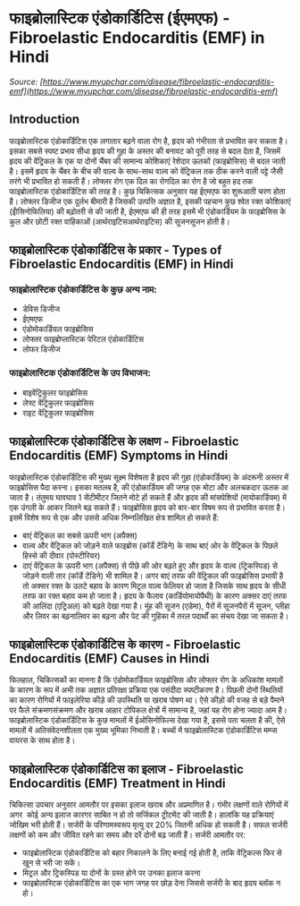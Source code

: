 # फाइब्रोलास्टिक एंडोकार्डिटिस (ईएमएफ) - Fibroelastic Endocarditis (EMF) in Hindi
_Source: [https://www.myupchar.com/disease/fibroelastic-endocarditis-emf](https://www.myupchar.com/disease/fibroelastic-endocarditis-emf)_

## Introduction
फाइब्रोलास्टिक एंडोकार्डिटिस एक लगातार बढ़ने वाला रोग है, हृदय को गंभीरता से प्रभावित कर सकता है। इसका सबसे स्पष्ट प्रभाव सीधा हृदय की गुहा के अस्तर की बनावट को पूरी तरह से बदल देता है, जिसमें हृदय की वेंट्रिकल के एक या दोनों चैंबर की सामान्य कोशिकाएं रेशेदार ऊतकों (फाइब्रोसिस) से बदल जाती है। इसमें हृदय के चैंबर के बीच की वाल्व के साथ-साथ वाल्व को वेंट्रिकल तक ठीक करने वाली पट्टे जैसी तरंगे भी प्रभावित हो सकती हैं।
लोफ्लर रोग एक दिल का रोगदिल का रोग है जो बहुत हद तक फाइब्रोलास्टिक एंडोकार्डिटिस की तरह है। कुछ चिकित्सक अनुसार यह ईएमएफ का शुरूआती चरण होता है। लोफ्लर डिजीज एक दुर्लभ बीमारी है जिसकी उत्पत्ति अज्ञात है, इसकी पहचान कुछ श्वेत रक्त कोशिकाएं (ईोसिनोफिलिया) की बढ़ोतरी से की जाती है, ईएमएफ की ही तरह इसमें भी एंडोकार्डियम के फाइब्रोसिस के कुल और छोटी रक्त वाहिकाओं (आर्थराइटिसआर्थराइटिस) की सूजनसूजन होती है।

## फाइब्रोलास्टिक एंडोकार्डिटिस के प्रकार - Types of Fibroelastic Endocarditis (EMF) in Hindi
### फाइब्रोलास्टिक एंडोकार्डिटिस के कुछ अन्य नाम:
- डेविस डिजीज
- ईएमएफ
- एंडोमोकार्डियल फाइब्रोसिस
- लोफ्लर फाइब्रोप्लास्टिक पेरिटल एंडोकार्डिटिस
- लोफर डिजीज
### फाइब्रोलास्टिक एंडोकार्डिटिस के उप विभाजन:
- बाइवेंट्रिकुलर फाइब्रोसिस
- लेफ्ट वेंट्रिकुलर फाइब्रोसिस
- राइट वेंट्रिकुलर फाइब्रोसिस

## फाइब्रोलास्टिक एंडोकार्डिटिस के लक्षण - Fibroelastic Endocarditis (EMF) Symptoms in Hindi
फाइब्रोलास्टिक एंडोकार्डिटिस की मुख्य सूक्ष्म विशेषता है हृदय की गुहा (एंडोकार्डियम) के अंदरूनी अस्तर में फाइब्रोसिस पैदा करना। इसका मतलब है, की एंडोकार्डियम की जगह एक मोटा और अलचकदार ऊतक आ जाता है। तंतुमय घावघाव 1 सेंटीमीटर जितने मोटे हों सकते हैं और हृदय की मांसपेशियों (मायोकार्डियम) में एक उंगली के आकर जितने बढ़ सकते हैं।
फाइब्रोसिस हृदय को बार-बार विषम रूप से प्रभावित करता है। इसमें विशेष रूप से एक और उससे अधिक निम्नलिखित क्षेत्र शामिल हो सकते हैं:
- बाएं वेंट्रिकल का सबसे ऊपरी भाग (अपैक्स)
- वाल्व और वेंट्रिकल को जोड़ने वाले फाइब्रोस (कॉर्डे टेंडिने) के साथ बाएं ओर के वेंट्रिकल के पिछले हिस्से की दीवार (पोस्टीरियर)
- दाएं वेंट्रिकल के ऊपरी भाग (अपैक्स) से पीछे की ओर बढ़ते हुए और हृदय के वाल्व (ट्रिकस्पिड) से जोड़ने वाली तार (कॉर्डे टेंडिने) भी शामिल है।
अगर बाएं तरफ की वेंट्रिकल की फाइब्रोसिस प्रभावी है तो अक्सर रक्त के उलटे बहाव के कारण मिट्रल वाल्व फेलियर हो जाता है जिसके साथ हृदय के सीधी तरफ का रक्त बहाव कम हो जाता है। हृदय के फैलाव (कार्डियोमायोपैथी) के कारण अक्सर दाएं तरफ की आलिंदा (एट्रिअल) को बढ़ते देखा गया है। मुंह की सूजन (एडेमा), पैरों में सूजनपैरों में सूजन, प्लीहा और लिवर का बढ़नालिवर का बढ़ना और पेट की गुहिका में तरल पदार्थों का संचय देखा जा सकता है।

## फाइब्रोलास्टिक एंडोकार्डिटिस के कारण - Fibroelastic Endocarditis (EMF) Causes in Hindi
फिलहाल, चिकित्सकों का मानना है कि एंडोमोकार्डियल फाइब्रोसिस और लोफ्लर रोग के अधिकांश मामलों के कारण के रूप में अभी तक अज्ञात प्रतिरक्षा प्रक्रिया एक पसंदीदा स्पष्टीकरण है। पिछली दोनों स्थितियों का कारण रोगियों में फाइलेरिया कीड़े की उपस्थिति या खराब पोषण था। ऐसे कीड़ो की वजह से बड़े पैमाने पर फैले संक्रमणसंक्रमण और खराब आहार टोपिकल क्षेत्रों में सामान्य है, जहां यह रोग होना ज्यादा आम है। फाइब्रोलास्टिक एंडोकार्डिटिस के कुछ मामलों में ईओसिनोफिल्स देखा गया है, इससे पता चलता है की, ऐसे मामलों में अतिसंवेदनशीलता एक मुख्य भूमिका निभाती है। बच्चों में फाइब्रोलास्टिक एंडोकार्डिटिस मम्प्स वायरस के साथ होता है।

## फाइब्रोलास्टिक एंडोकार्डिटिस का इलाज - Fibroelastic Endocarditis (EMF) Treatment in Hindi
चिकित्सा उपचार अनुसार आमतौर पर इसका इलाज खराब और अप्रमाणित है। गंभीर लक्षणों वाले रोगियों में अगर  कोई अन्य इलाज कारगर साबित न हो तो सर्जिकल ट्रीटमेंट की जाती है। हालांकि यह प्रक्रियाएं जोखिम भरी होती हैं। सर्जरी के परिणामस्वरूप मृत्यु दर 20% जितनी अधिक हो सकती है। सफल सर्जरी लक्षणों को कम और जीवित रहने का समय और दरें दोनों बढ़ जाती हैं।
सर्जरी आमतौर पर:
- ​फाइब्रोलास्टिक एंडोकार्डिटिस को बहार निकालने के लिए बनाई गई होती है, ताकि वेंट्रिकल्स फिर से खून से भरी जा सकें।
- मिट्रल और ट्रिकस्पिड या दोनों के ग्रस्त होने पर उनका इलाज करना
- फाइब्रोलास्टिक एंडोकार्डिटिस का एक भाग जगह पर छोड़ देना जिससे सर्जरी के बाद हृदय ब्लॉक न हो।

